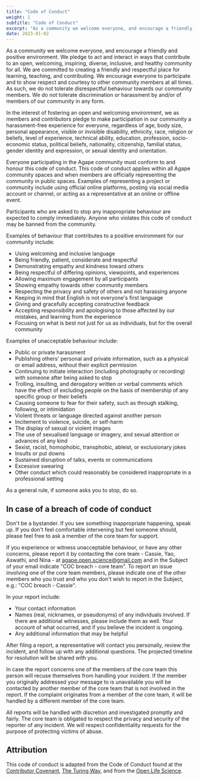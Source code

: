 ```yaml
---
title: "Code of Conduct"
weight: 1
subtitle: "Code of Conduct"
excerpt: "As a community we welcome everyone, and encourage a friendly and positive environment."
date: 2023-01-02
---
```


As a community we welcome everyone, and encourage a friendly and positive environment. We pledge to act and interact in ways that contribute to an open, welcoming, inspiring, diverse, inclusive, and healthy community for all. We are committed to creating a friendly and respectful place for learning, teaching, and contributing. We encourage everyone to participate and to show respect and courtesy to other community members at all times. As such, we do not tolerate disrespectful behaviour towards our community members. We do not tolerate discrimination or harassment by and/or of members of our community in any form.

In the interest of fostering an open and welcoming environment, we as members and contributors pledge to make participation in our community a harassment-free experience for everyone, regardless of age, body size, personal appearance, visible or invisible disability, ethnicity, race, religion or beliefs, level of experience, technical ability, education, profession, socio-economic status, political beliefs, nationality, citizenship, familial status, gender identity and expression, or sexual identity and orientation.

Everyone participating in the Agape community must conform to and honour this code of conduct. This code of conduct applies within all Agape community spaces and when members are officially representing the community in public spaces. Examples of representing a project or community include using official online platforms, posting via social media account or channel, or acting as a representative at an online or offline event.

Participants who are asked to stop any inappropriate behaviour are expected to comply immediately. Anyone who violates this code of conduct may be banned from the community.


Examples of behaviour that contributes to a positive environment for our community include:

- Using welcoming and inclusive language
- Being friendly, patient, considerate and respectful
- Demonstrating empathy and kindness toward others
- Being respectful of differing opinions, viewpoints, and experiences
- Allowing maximum engagement by all participants
- Showing empathy towards other community members
- Respecting the privacy and safety of others and not harassing anyone
- Keeping in mind that English is not everyone's first language
- Giving and gracefully accepting constructive feedback
- Accepting responsibility and apologising to those affected by our mistakes, and learning from the experience
- Focusing on what is best not just for us as individuals, but for the overall community

Examples of unacceptable behaviour include:

- Public or private harassment
- Publishing others' personal and private information, such as a physical or email address, without their explicit permission
- Continuing to initiate interaction (including photography or recording) with someone after being asked to stop
- Trolling, insulting, and derogatory written or verbal comments which have the effect of excluding people on the basis of membership of any specific group or their beliefs
- Causing someone to fear for their safety, such as through stalking, following, or intimidation
- Violent threats or language directed against another person
- Incitement to violence, suicide, or self-harm
- The display of sexual or violent images
- The use of sexualised language or imagery, and sexual attention or advances of any kind
- Sexist, racist, homophobic, transphobic, ableist, or exclusionary jokes
- Insults or put downs
- Sustained disruption of talks, events or communications
- Excessive swearing
- Other conduct which could reasonably be considered inappropriate in a professional setting

As a general rule, if someone asks you to stop, do so.


## In case of a breach of code of conduct

Don't be a bystander. If you see something inappropriate happening, speak up. If you don't feel comfortable intervening but feel someone should, please feel free to ask a member of the core team for support.

If you experience or witness unacceptable behaviour, or have any other concerns, please report it by contacting the core team - Cassie, Yao, Aswathi, and Nina - at [agape.open.science@gmail.com](mailto:agape.open.science@gmail.com) and in the Subject of your email indicate "COC breach - core team". To report an issue involving one of the core team members, please indicate one of the other members who you trust and who you don't wish to report in the Subject, e.g.: "COC breach - Cassie".

In your report include:

- Your contact information
- Names (real, nicknames, or pseudonyms) of any individuals involved. If there are additional witnesses, please include them as well. Your account of what occurred, and if you believe the incident is ongoing.
- Any additional information that may be helpful

After filing a report, a representative will contact you personally, review the incident, and follow up with any additional questions. The projected timeline for resolution will be shared with you.

In case the report concerns one of the members of the core team this person will recuse themselves from handling your incident. If the member you originally addressed your message to is unavailable you will be contacted by another member of the core team that is not involved in the report. If the complaint originates from a member of the core team, it will be handled by a different member of the core team.

All reports will be handled with discretion and investigated promptly and fairly. The core team is obligated to respect the privacy and security of the reporter of any incident. We will respect confidentiality requests for the purpose of protecting victims of abuse.



## Attribution

This code of conduct is adapted from the Code of Conduct found at the [Contributor Covenant](https://www.contributor-covenant.org/version/2/1/code_of_conduct.html), [The Turing Way](https://docs.google.com/document/u/0/d/1h49AOFdxMo5_YQMpbrjgL4SxGHpnJQO40ZOES3hVr7M/edit), and from the [Open Life Science](https://docs.google.com/document/u/0/d/1h49AOFdxMo5_YQMpbrjgL4SxGHpnJQO40ZOES3hVr7M/edit).